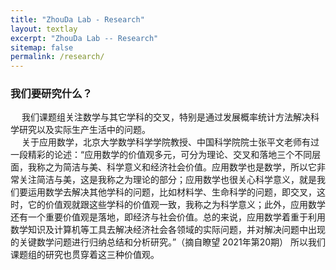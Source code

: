 ```yaml
---
title: "ZhouDa Lab - Research"
layout: textlay
excerpt: "ZhouDa Lab -- Research"
sitemap: false
permalink: /research/
---
```


### 我们要研究什么？  
&emsp; 我们课题组关注数学与其它学科的交叉，特别是通过发展概率统计方法解决科学研究以及实际生产生活中的问题。  
&emsp; 关于应用数学，北京大学数学科学学院教授、中国科学院院士张平文老师有过一段精彩的论述：“应用数学的价值观多元，可分为理论、交叉和落地三个不同层面，我称之为简洁与美、科学意义和经济社会价值。应用数学也是数学，所以它非常关注简洁与美，这是我称之为理论的部分；应用数学也很关心科学意义，就是我们要运用数学去解决其他学科的问题，比如材料学、生命科学的问题，即交叉，这时，它的价值观就跟这些学科的价值观一致，我称之为科学意义；此外，应用数学还有一个重要价值观是落地，即经济与社会价值。总的来说，应用数学着重于利用数学知识及计算机等工具去解决经济社会各领域的实际问题，并对解决问题中出现的关键数学问题进行归纳总结和分析研究。”（摘自瞭望 2021年第20期）  所以我们课题组的研究也贯穿着这三种价值观。
